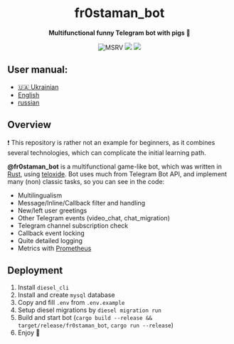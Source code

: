 <div align="center">
  <h1>fr0staman_bot</h1>
  <p>
    <strong>Multifunctional funny Telegram bot with pigs 🐷</strong>
  </p>
  <p>

![MSRV](https://img.shields.io/badge/rustc-1.70+-ab6000.svg)
[![](https://img.shields.io/badge/Telegram-bot-blue?logo=telegram)](https://t.me/fr0staman_bot)
[![](https://img.shields.io/badge/Telegram-chat-blue?logo=telegram)](https://t.me/fr0staman_chat)

  </p>
</div>

## User manual:

- [🇺🇦 Ukrainian](https://telegra.ph/Help--fr0staman-bot-uk-08-05)
- [English](https://telegra.ph/Help--fr0staman-bot-en-08-05)
- [russian](https://telegra.ph/Help--fr0staman-bot-ru-08-05)

## Overview
❗️ This repository is rather not an example for beginners, as it combines several technologies, which can complicate the initial learning path.

**@fr0staman_bot** is a multifunctional game-like bot, which was written in [Rust](https://www.rust-lang.org/), using [teloxide](https://github.com/teloxide/teloxide).
Bot uses much from Telegram Bot API, and implement many (non) classic tasks, so you can see in the code:
- Multilingualism
- Message/Inline/Callback filter and handling
- New/left user greetings
- Other Telegram events (video_chat, chat_migration)
- Telegram channel subscription check
- Callback event locking
- Quite detailed logging
- Metrics with [Prometheus](https://prometheus.io/)

## Deployment
1. Install `diesel_cli`
2. Install and create `mysql` database
3. Copy and fill `.env` from `.env.example`
4. Setup diesel migrations by `diesel migration run`
5. Build and start bot (`cargo build --release && target/release/fr0staman_bot`, `cargo run --release`)
6. Enjoy 🐽

